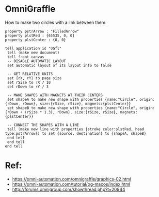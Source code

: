 # OmniGraffle


How to make two circles with a link between them: 
```
property pstrArrow : "FilledArrow"
property plstRed : {65535, 0, 0}
property plstCenter : {0, 0}

tell application id "OGfl"
 tell (make new document)
 tell front canvas
 -- DISABLE AUTOMATIC LAYOUT
 set automatic layout of its layout info to false
 
 -- GET RELATIVE UNITS
 set {rX, rY} to page size
 set rSize to rX / 10
 set rDown to rY / 3
 
 -- MAKE SHAPES WITH MAGNETS AT THEIR CENTERS
 set shapeA to make new shape with properties {name:"Circle", origin:{rDown, rDown}, size:{rSize, rSize}, magnets:{plstCenter}}
 set shapeB to make new shape with properties {name:"Circle", origin:{rDown + (rSize * 1.3), rDown}, size:{rSize, rSize}, magnets:{plstCenter}}
 
 -- CONNECT THE SHAPES WITH A LINE
 tell (make new line with properties {stroke color:plstRed, head type:pstrArrow}) to set {source, destination} to {shapeA, shapeB}
 end tell
 end tell
end tell
```

# Ref: 
- https://omni-automation.com/omnigraffle/graphics-02.html
- https://omni-automation.com/tutorial/og-macos/index.html
- http://forums.omnigroup.com/showthread.php?t=20944
